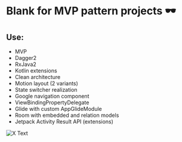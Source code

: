 <h1 align="start">Blank for MVP pattern projects 🕶</h1>

## Use:
- MVP
- Dagger2
- RxJava2
- Kotlin extensions
- Clean architecture 
- Motion layout (2 variants)
- State switcher realization
- Google navigation component
- ViewBindingPropertyDelegate
- Glide with custom AppGlideModule
- Room with embedded and relation models
- Jetpack Activity Result API (extensions)

![X Text](https://im.ezgif.com/tmp/ezgif-1-ae93b82132b5.gif)
